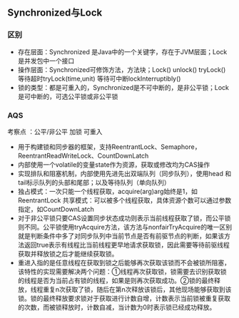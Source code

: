 ## Synchronized与Lock

### 区别
- 存在层面：Synchronized 是Java中的一个关键字，存在于JVM层面；Lock是并发包中一个接口
- 操作层面：Synchronized可修饰方法，方法块；Lock() unlock() tryLock() 等待超时tryLock(time,unit) 等待可中断lockInterruptibly()
- 锁的类型：都是可重入的，Synchronized是不可中断的，是非公平锁；Lock是可中断的，可选公平锁或非公平锁

### AQS
考察点 ：公平/非公平 加锁 可重入 
- 用于构建锁和同步器的框架，支持ReentrantLock、Semaphore，ReentrantReadWriteLock、CountDownLatch
- 内部使用一个volatile的变量state作为资源，获取或修改均为CAS操作
- 实现排队和阻塞机制，内部使用先进先出双端队列（同步队列），使用head 和tail标示队列的头部和尾部；以及等待队列（单向队列）
- 独占模式：一次只能一个线程获取，acquire(arg)arg始终是1，如ReentrantLock 共享模式：可以被多个线程获取，具体资源个数可以通过参数指定，如CountDownLatch
- 对于非公平锁只要CAS设置同步状态成功则表示当前线程获取了锁，而公平锁则不同。公平锁使用tryAcquire方法，该方法与nonfairTryAcquire的唯一区别就是判断条件中多了对同步队列中当前节点是否有前驱节点的判断，如果该方法返回true表示有线程比当前线程更早地请求获取锁，因此需要等待前驱线程获取并释放锁之后才能继续获取锁。
- 重进入指的是任意线程在获取到锁之后能够再次获取该锁而不会被锁所阻塞，该特性的实现需要解决两个问题：①线程再次获取锁，锁需要去识别获取锁的线程是否为当前占有锁的线程，如果是则再次获取成功。②锁的最终释放，线程重复n次获取了锁，随后在第n次释放该锁后，其他现场能够获取到该锁。锁的最终释放要求锁对于获取进行计数自增，计数表示当前锁被重复获取的次数，而被锁释放时，计数自减，当计数为0时表示锁已经成功释放。
